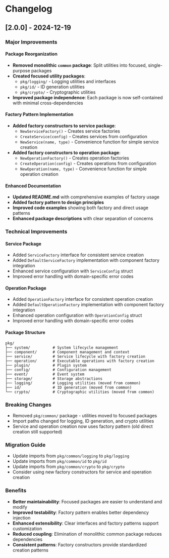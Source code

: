 # Changelog

## [2.0.0] - 2024-12-19

### Major Improvements

#### Package Reorganization
- **Removed monolithic `common` package**: Split utilities into focused, single-purpose packages
- **Created focused utility packages**:
  - `pkg/logging/` - Logging utilities and interfaces
  - `pkg/id/` - ID generation utilities  
  - `pkg/crypto/` - Cryptographic utilities
- **Improved package independence**: Each package is now self-contained with minimal cross-dependencies

#### Factory Pattern Implementation
- **Added factory constructors to service package**:
  - `NewServiceFactory()` - Creates service factories
  - `CreateService(config)` - Creates services from configuration
  - `NewService(name, type)` - Convenience function for simple service creation
- **Added factory constructors to operation package**:
  - `NewOperationFactory()` - Creates operation factories
  - `CreateOperation(config)` - Creates operations from configuration
  - `NewOperation(name, type)` - Convenience function for simple operation creation

#### Enhanced Documentation
- **Updated README.md** with comprehensive examples of factory usage
- **Added factory pattern to design principles**
- **Improved code examples** showing both factory and direct usage patterns
- **Enhanced package descriptions** with clear separation of concerns

### Technical Improvements

#### Service Package
- Added `ServiceFactory` interface for consistent service creation
- Added `DefaultServiceFactory` implementation with component factory integration
- Enhanced service configuration with `ServiceConfig` struct
- Improved error handling with domain-specific error codes

#### Operation Package  
- Added `OperationFactory` interface for consistent operation creation
- Added `DefaultOperationFactory` implementation with component factory integration
- Enhanced operation configuration with `OperationConfig` struct
- Improved error handling with domain-specific error codes

#### Package Structure
```
pkg/
├── system/          # System lifecycle management
├── component/       # Component management and context
├── service/         # Service lifecycle with factory creation
├── operation/       # Executable operations with factory creation
├── plugin/          # Plugin system
├── config/          # Configuration management
├── event/           # Event system
├── storage/         # Storage abstractions
├── logging/         # Logging utilities (moved from common)
├── id/              # ID generation (moved from common)
└── crypto/          # Cryptographic utilities (moved from common)
```

### Breaking Changes
- Removed `pkg/common/` package - utilities moved to focused packages
- Import paths changed for logging, ID generation, and crypto utilities
- Service and operation creation now uses factory pattern (old direct creation still supported)

### Migration Guide
- Update imports from `pkg/common/logging` to `pkg/logging`
- Update imports from `pkg/common/id` to `pkg/id`  
- Update imports from `pkg/common/crypto` to `pkg/crypto`
- Consider using new factory constructors for service and operation creation

### Benefits
- **Better maintainability**: Focused packages are easier to understand and modify
- **Improved testability**: Factory pattern enables better dependency injection
- **Enhanced extensibility**: Clear interfaces and factory patterns support customization
- **Reduced coupling**: Elimination of monolithic common package reduces dependencies
- **Consistent patterns**: Factory constructors provide standardized creation patterns 